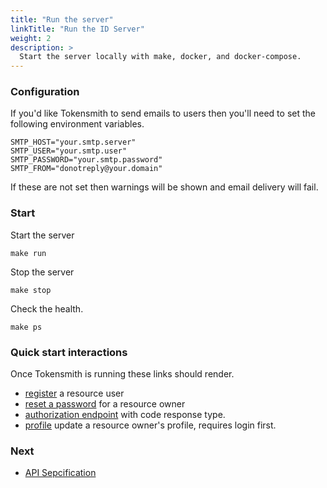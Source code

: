```yaml
---
title: "Run the server"
linkTitle: "Run the ID Server"
weight: 2
description: >
  Start the server locally with make, docker, and docker-compose.
---
```


### Configuration

If you'd like Tokensmith to send emails to users then you'll need to set the following environment variables.
```
SMTP_HOST="your.smtp.server"
SMTP_USER="your.smtp.user"
SMTP_PASSWORD="your.smtp.password"
SMTP_FROM="donotreply@your.domain"
```
If these are not set then warnings will be shown and email delivery will fail.

### Start
Start the server
```
make run
```

Stop the server
```
make stop
```

Check the health.
```
make ps
```

### Quick start interactions
Once Tokensmith is running these links should render.

 - [register](http://localhost:8081/register) a resource user
 - [reset a password](http://localhost:8081/forgot-password) for a resource owner
 - [authorization endpoint](http://localhost:8081/authorization?client_id=48d4f828-69bc-4e34-81e3-28288fa4de7a&response_type=CODE&scope=openid+profile&redirect_uri=https://tokensmith.net) with code response type.
 - [profile](http://localhost:8081/profile) update a resource owner's profile, requires login first.

### Next
 * [API Sepcification](/docs/api-specifications/)